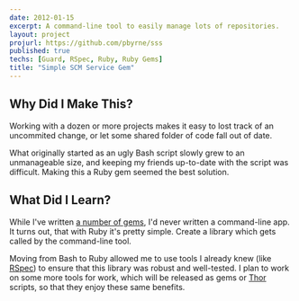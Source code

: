 ```yaml
---
date: 2012-01-15
excerpt: A command-line tool to easily manage lots of repositories.
layout: project
projurl: https://github.com/pbyrne/sss
published: true
techs: [Guard, RSpec, Ruby, Ruby Gems]
title: "Simple SCM Service Gem"
---
```


## Why Did I Make This?

Working with a dozen or more projects makes it easy to lost track of an uncommited change, or let some shared folder of code fall out of date.

What originally started as an ugly Bash script slowly grew to an unmanageable size, and keeping my friends up-to-date with the script was difficult.
Making this a Ruby gem seemed the best solution.

## What Did I Learn?

While I've written [a number of gems][mygems], I'd never written a command-line app.
It turns out, that with Ruby it's pretty simple.
Create a library which gets called by the command-line tool.

Moving from Bash to Ruby allowed me to use tools I already knew (like [RSpec]) to ensure that this library was robust and well-tested.
I plan to work on some more tools for work, which will be released as gems or [Thor] scripts, so that they enjoy these same benefits.

[mygems]: https://rubygems.org/profiles/pbyrne
[RSpec]: http://rspec.info/
[Thor]: https://github.com/wycats/thor


